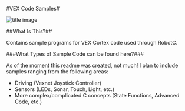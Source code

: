 #VEX Code Samples#

![title image](https://lh3.googleusercontent.com/-xLa-A4AJpOc/U291A3UtquI/AAAAAAAAApo/idrYNygAwS0/w1597-h846-no/RobotCVEXSample.png)


##What Is This?##

Contains sample programs for VEX Cortex code used through RobotC.


###What Types of Sample Code can be found here?###

As of the moment this readme was created, not much!  I plan to include samples ranging from the following areas:

- Driving (Vexnet Joystick Controller)
- Sensors (LEDs, Sonar, Touch, Light, etc.)
- More complex/complicated C concepts (State Functions, Advanced Code, etc.)
